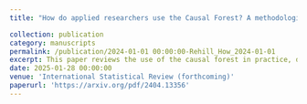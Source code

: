 ```yaml
---
title: "How do applied researchers use the Causal Forest? A methodological review of a method"

collection: publication
category: manuscripts
permalink: /publication/2024-01-01 00:00:00-Rehill_How_2024-01-01
excerpt: This paper reviews the use of the causal forest in practice, discussing how use has evolved over time. It points to best practice and identifies problematic uses. One goal of the paper is to bridge the gap between technical introductions to the method and being able to apply it to real research problems.
date: 2025-01-28 00:00:00
venue: 'International Statistical Review (forthcoming)'
paperurl: 'https://arxiv.org/pdf/2404.13356'
---
```

